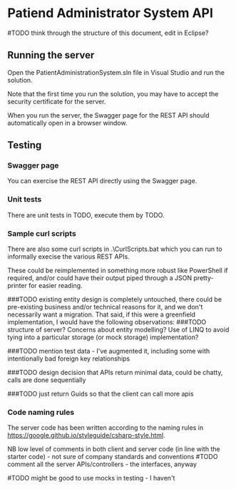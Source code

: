 # Patiend Administrator System API


#TODO think through the structure of this document, edit in Eclipse?

## Running the server
Open the PatientAdministrationSystem.sln file in Visual Studio and run the solution.

Note that the first time you run the solution, you may have to accept the security certificate for the server.

When you run the server, the Swagger page for the REST API should automatically open in a browser window.

## Testing

### Swagger page
You can exercise the REST API directly using the Swagger page.

### Unit tests
There are unit tests in TODO, execute them by TODO.

### Sample curl scripts
There are also some curl scripts in .\CurlScripts.bat which you can run to informally execise the various REST APIs.

These could be reimplemented in something more robust like PowerShell if required, and/or could have their output piped through a JSON pretty-printer for easier reading.

###TODO existing entity design is completely untouched, there could be pre-existing business and/or technical reasons for it, and we don't necessarily want a migration.  That said, if this were a greenfield implementation, I would have the following observations:
###TODO structure of server?  Concerns about entity modelling?  Use of LINQ to avoid tying into a particular storage (or mock storage) implementation?

###TODO mention test data - I've augmented it, including some with intentionally bad foreign key relationships

###TODO design decision that APIs return minimal data, could be chatty, calls are done sequentially

###TODO  just return Guids so that the client can call more apis

### Code naming rules

The server code has been written according to the naming rules in https://google.github.io/styleguide/csharp-style.html.

NB low level of comments in both client and server code (in line with the starter code) - not sure of company standards and conventions
#TODO comment all the server APIs/controllers - the interfaces, anyway

#TODO might be good to use mocks in testing - I haven't

